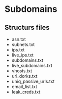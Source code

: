 # Subdomains

## Structurs files

- asn.txt
- subnets.txt
- ips.txt
- live_ips.txt
- subdomains.txt
- live_subdomains.txt
- vhosts.txt
- url_dorks.txt
- uniq_passive_urls.txt
- email_list.txt
- leak_creds.txt

